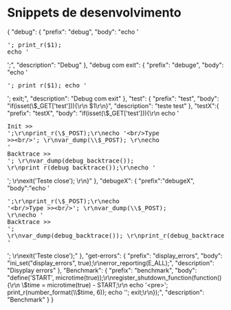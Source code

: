# Snippets de desenvolvimento

{
	"debug": {
		"prefix": "debug",
		"body": "echo '<pre>'; print_r($1); echo '</pre>';",
		"description": "Debug"
	},
	"debug com exit": {
		"prefix": "debuge",
		"body": "echo '<pre>'; print_r($1); echo '</pre>'; exit;",
		"description": "Debug com exit"
	},
	"test": {
		"prefix": "test",
		"body": "if(isset(\\$_GET['test'])){\r\n $1\r\n}",
		"description": "teste test"
	},
	"testX":{
		"prefix": "testX",
		"body": "if(isset(\\$_GET['test'])){\r\n echo '<pre>Init >><br/>';\r\nprint_r(\\$_POST);\r\necho '<br/>Type >><br/>'; \r\nvar_dump(\\$_POST); \r\necho '<br/>Backtrace >><br/>'; \r\nvar_dump(debug_backtrace()); \r\nprint_r(debug_backtrace());\r\necho '</pre>'; \r\nexit('Teste close'); \r\n}"
	},
	"debugeX": {
		"prefix":"debugeX",
		"body":"echo '<pre>';\r\nprint_r(\\$_POST);\r\necho '<br/>Type >><br/>'; \r\nvar_dump(\\$_POST); \r\necho '<br/>Backtrace >><br/>'; \r\nvar_dump(debug_backtrace()); \r\nprint_r(debug_backtrace());\r\necho '</pre>'; \r\nexit('Teste close');"
	},
	"get-errors": {
		"prefix": "display_errors",
		"body": "ini_set(\"display_errors\", true);\r\nerror_reporting(E_ALL);",
		"description": "Disyplay errors"
	},
	"Benchmark": {
		"prefix": "benchmark",
		"body": "define('START', microtime(true));\r\nregister_shutdown_function(function(){\r\n \\$time = microtime(true) - START;\r\n echo '<pre>'; print_r(number_format(\\$time, 6)); echo '</pre>'; exit;\r\n});",
		"description": "Benchmark"
	}
}
